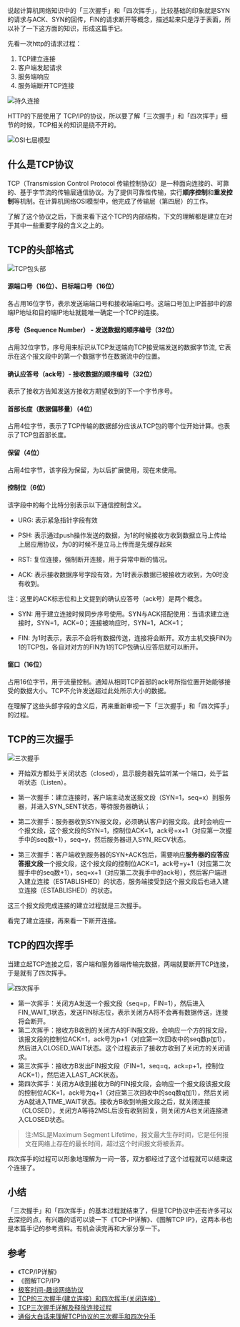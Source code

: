说起计算机网络知识中的「三次握手」和「四次挥手」，比较基础的印象就是SYN的请求与ACK、SYN的回传，FIN的请求断开等概念，描述起来只是浮于表面，所以补了一下这方面的知识，形成这篇手记。

先看一次http的请求过程：

1. TCP建立连接
1. 客户端发起请求
1. 服务端响应
1. 服务端断开TCP连接

![持久连接](https://note.youdao.com/yws/api/personal/file/WEB7f4b9087ab9e3cbb4e4dbc4f387c4d22?method=download&shareKey=1fcfbeb54abf0e5c5ad5b2c72600091b)

HTTP的下层使用了 TCP/IP的协议，所以要了解「三次握手」和「四次挥手」细节的时候，TCP相关的知识是绕不开的。

![OSI七层模型](https://note.youdao.com/yws/api/personal/file/WEBef9fd50611e9b432e0a4172a64403e6f?method=download&shareKey=0e8d0c8ce79675d6f8869a82e48ec8f2)

## 什么是TCP协议

TCP（Transmission Control Protocol 传输控制协议）是一种面向连接的、可靠的、基于字节流的传输层通信协议。为了提供可靠性传输，实行**顺序控制**和**重发控制**等机制。在计算机网络OSI模型中，他完成了传输层（第四层）的工作。

了解了这个协议之后，下面来看下这个TCP的内部结构，下文的理解都是建立在对于其中一些重要字段的含义之上的。

## TCP的头部格式

![TCP包头部](https://static001.geekbang.org/resource/image/a7/bf/a795461effcce686a43f48e094c9adbf.jpg)

#### 源端口号（16位）、目标端口号（16位）
各占用16位字节，表示发送端端口号和接收端端口号。这端口号加上IP首部中的源端IP地址和目的端IP地址就能唯一确定一个TCP的连接。

#### 序号（Sequence Number） - 发送数据的顺序编号（32位）
占用32位字节，序号用来标识从TCP发送端向TCP接受端发送的数据字节流, 它表示在这个报文段中的第一个数据字节在数据流中的位置。

#### 确认应答号（ack号）- 接收数据的顺序编号（32位）
表示了接收方告知发送方接收方期望收到的下一个字节序号。

#### 首部长度（数据偏移量）（4位）
占用4位字节，表示了TCP传输的数据部分应该从TCP包的哪个位开始计算。也表示了TCP包首部长度。

#### 保留（4位）
占用4位字节，该字段为保留，为以后扩展使用，现在未使用。

#### 控制位（6位）
该字段中的每个比特分别表示以下通信控制含义。

- URG: 表示紧急指针字段有效
- PSH: 表示通过push操作发送的数据，为1的时候接收方收到数据立马上传给上层应用协议，为0的时候不是立马上传而是先缓存起来
- RST: 复位连接，强制断开连接，用于异常中断的情况。

- ACK: 表示接收数据序号字段有效，为1时表示数据已被接收方收到，为0时没有收到。

注：这里的ACK标志位和上文提到的确认应答号（ack号）是两个概念。

- SYN: 用于建立连接时候同步序号使用。SYN与ACK搭配使用：当请求建立连接时，SYN=1，ACK=0；连接被响应时，SYN=1，ACK=1；

- FIN: 为1时表示，表示不会将有数据传送，连接将会断开。双方主机交换FIN为1的TCP包，各自对对方的FIN为1的TCP包确认应答后就可以断开。

#### 窗口（16位）
占用16位字节，用于流量控制。通知从相同TCP首部的ack号所指位置开始能够接受的数据大小。TCP不允许发送超过此处所示大小的数据。

在理解了这些头部字段的含义后，再来重新审视一下「三次握手」和「四次挥手」的过程。

## TCP的三次握手

![三次握手](https://static001.geekbang.org/resource/image/66/a2/666d7d20aa907d8317af3770411f5aa2.jpg)

- 开始双方都处于关闭状态（closed），显示服务器先监听某一个端口，处于监听状态（Listen）。
- 第一次握手：建立连接时，客户端主动发送报文段（SYN=1，seq=x）到服务器，并进入SYN_SENT状态，等待服务器确认；
- 第二次握手：服务器收到SYN报文段，必须确认客户的报文段。此时会响应一个报文段，这个报文段的SYN=1，控制位ACK=1，ack号=x+1（对应第一次握手中的seq数+1），seq=y，然后服务器进入SYN_RECV状态。

- 第三次握手：客户端收到服务器的SYN+ACK包后，需要响应**服务器的应答应答报文段**一个报文段，这个报文段的控制位ACK=1，ack号=y+1（对应第二次握手中的seq数+1），seq=x+1（对应第二次我手中的ack号），然后客户端进入建立连接（ESTABLISHED）的状态，服务端接受到这个报文段后也进入建立连接（ESTABLISHED）的状态。

这三个报文段完成连接的建立过程就是三次握手。

看完了建立连接，再来看一下断开连接。

## TCP的四次挥手

当建立起TCP连接之后，客户端和服务器端传输完数据，两端就要断开TCP连接，于是就有了四次挥手。

![四次挥手](https://static001.geekbang.org/resource/image/1f/11/1f6a5e17b34f00d28722428b7b8ccb11.jpg)

- 第一次挥手：关闭方A发送一个报文段（seq=p，FIN=1），然后进入FIN_WAIT_1状态，发送FIN标志位，表示关闭方A将不会再有数据传送，连接将会断开。
- 第二次挥手：接收方B收到的关闭方A的FIN报文段，会响应一个方的报文段，该报文段的控制位ACK=1，ack号为p+1（对应第一次回收中的seq数p加1），然后进入CLOSED_WAIT状态。这个过程表示了接收方收到了关闭方的关闭请求。
- 第三次挥手：接收方B发出FIN报文段（FIN=1，seq=q，ack=p+1，控制位ACK=1），然后进入LAST_ACK状态。
- 第四次挥手：关闭方A收到接收方B的FIN报文段，会响应一个报文段该报文段的控制位ACK=1，ack号为q+1（对应第三次回收中的seq数q加1），然后关闭方A就进入TIME_WAIT状态。接收方B收到响报文段之后，就关闭连接（CLOSED），关闭方A等待2MSL后没有收到回复，则关闭方A也关闭连接进入CLOSED状态。

> 注:MSL是Maximum Segment Lifetime，报文最大生存时间，它是任何报文在网络上存在的最长时间，超过这个时间报文将被丢弃。

四次挥手的过程可以形象地理解为一问一答，双方都经过了这个过程就可以结束这个连接了。

## 小结

「三次握手」和「四次挥手」的基本过程就结束了，但是TCP协议中还有许多可以去深挖的点，有兴趣的话可以读一下《TCP-IP详解》、《图解TCP IP》，这两本书也是本篇手记的参考资料。有机会读完再和大家分享一下。

## 参考
- 《TCP/IP详解》
- 《图解TCP/IP》
- [极客时间-趣谈网络协议](https://time.geekbang.org/column/intro/85)
- [TCP的三次握手(建立连接）和四次挥手(关闭连接）](https://www.cnblogs.com/Jessy/p/3535612.html)
- [TCP三次握手详解及释放连接过程](https://blog.csdn.net/oney139/article/details/8103223)
- [通俗大白话来理解TCP协议的三次握手和四次分手](https://github.com/jawil/blog/issues/14)